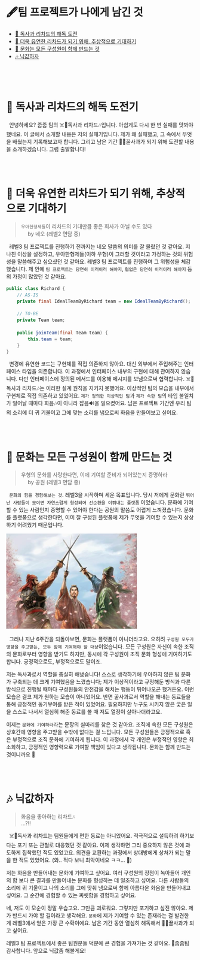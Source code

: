 # 🖋팀 프로젝트가 나에게 남긴 것

- [🧪 독사과 리차드의 해독 도전](#-독사과-리차드의-해독-도전기)
- [💪 더욱 유연한 리차드가 되기 위해, 추상적으로 기대하기](#-더욱-유연한-리차드가-되기-위해-추상적으로-기대하기)
- [🤝 문화는 모든 구성원이 함께 만드는 것](#-문화는-모든-구성원이-함께-만드는-것)
- [🎶 닉값하자](#-닉값하자)

<br><br><br>

# 🧪 독사과 리차드의 해독 도전기

&nbsp; 안녕하세요? 줍줍 팀의 ☠️🍏독사과 리차드🎶입니다.
아쉽게도 다시 한 번 실패를 맛봐야 했네요.
이 글에서 소개할 내용은 저의 실패기입니다.
제가 왜 실패했고, 그 속에서 무엇을 배웠는지 기록해보고자 합니다.
그리고 남은 기간 🍯🍎꿀사과가 되기 위해 도전할 내용을 소개하겠습니다.
그럼 출발합니다!

<br><br>

# 💪 더욱 유연한 리차드가 되기 위해, 추상적으로 기대하기

> `우아한형제들`이 리차드의 기대만큼 좋은 회사가 아닐 수도 있다 <br> &emsp; by 네오 (레벨2 면담 중)

&nbsp; 레벨3 팀 프로젝트를 진행하기 전까지는 네오 말씀의 의미를 잘 몰랐던 것 같아요.
지나친 이상을 설정하고, 우아한형제들(이하 우형)이 그러할 것이라고 가정하는 것의 위험성을 말씀해주고 싶으셨던 것 같아요.
레벨3 팀 프로젝트를 진행하며 그 위험성을 체감했습니다.
제 안에 `팀 프로젝트는 당연히 이러이러 해야지`, `협업은 당연히 이러이러 해야지` 등의 가정이 많았던 것 같아요.

```java
public class Richard {
    // AS-IS
    private final IdealTeamByRichard team = new IdealTeamByRichard();

    // TO-BE
    private Team team;

    public joinTeam(final Team team) {
        this.team = team;
    }
}
```

&nbsp; 변경에 유연한 코드는 구현체를 직접 의존하지 않아요.
대신 외부에서 주입해주는 인터페이스 타입을 의존합니다.
이 과정에서 인터페이스 내부의 구현에 대해 관여하지 않습니다.
다만 인터페이스에 정의된 메서드를 이용해 메시지를 보냄으로써 협력합니다.
☠️🍏독사과 리차드🎶는 이러한 설계 원칙을 지키지 못했어요.
이상적인 팀의 모습을 내부에서 구현체로 직접 의존하고 있었어요.
`제가 정의한 이상적인 팀`과 `제가 속한 팀`의 타입 불일치가 일어날 때마다 화음🎶이 아니라 잡음🔊을 일으켰어요.
남은 프로젝트 기간엔 우리 팀의 소리에 더 귀 기울이고 그에 맞는 소리를 냄으로써 화음을 만들어보고 싶어요.

<br><br>

# 🤝 문화는 모든 구성원이 함께 만드는 것

> 우형의 문화를 사랑한다면, 이에 기여할 준비가 되어있는지 증명하라 <br> &emsp; by 공원 (레벨3 면담 중)

&nbsp; `문화의 힘을 경험해보는 것`. 레벨3을 시작하며 세운 목표입니다.
당시 저에게 문화란 `뛰어난 사람들이 모이면 자연스럽게 형성되어 선순환을 이뤄내는 플랫폼` 이었습니다.
문화에 기여할 수 있는 사람인지 증명할 수 있어야 한다는 공원의 말씀도 어렵게 느껴졌습니다.
문화를 플랫폼으로 생각한다면, 이미 잘 구성된 플랫폼에 제가 무엇을 기여할 수 있는지 상상하기 어려웠기 때문입니다.

<img src="./img/level3-swear.png" width="350px">

&nbsp; 그러나 지난 6주간을 되돌아보면, 문화는 플랫폼이 아니더라고요.
오히려 `구성원 모두가 영향을 주고받는, 모두 함께 기여해야 할 대상`이었습니다.
모든 구성원은 자신이 속한 조직의 문화로부터 영향을 받기도 하지만, 동시에 각 구성원이 조직 문화 형성에 기여하기도 합니다.
긍정적으로도, 부정적으로도 말이죠.

저는 독사과로서 역할을 충실히 해냈습니다!
스스로 생각하기에 우아하지 않은 팀 문화가 구축되는 데 크게 기여했음을 느꼈습니다;
제가 이상적이라고 규정해둔 방식과 다른 방식으로 진행될 때마다 구성원들의 안전감을 해치는 행동이 튀어나오곤 했거든요.
이런 모습은 결코 제가 원하는 모습이 아니었어요.
반면 꿀사과로서 역할을 해내는 동료들을 통해 긍정적인 동기부여를 받은 적이 있었어요.
필요하지만 누구도 시키지 않은 궃은 일을 스스로 나서서 열심히 해준 동료를 볼 때 저도 열정이 살아나더라고요.

이제는 `문화에 기여하라`라는 문장의 실마리를 찾은 것 같아요.
조직에 속한 모든 구성원은 상호간에 영향을 주고받을 수밖에 없다는 걸 느낍니다.
모든 구성원들은 긍정적으로 혹은 부정적으로 조직 문화에 기여하게 됩니다.
이 과정에서 각 개인은 부정적인 영향은 최소화하고, 긍정적인 영향력으로 기여할 책임이 있다고 생각됩니다.
문화는 함께 만드는 것이니까요 🌼

<br><br>

# 🎶 닉값하자

> 화음을 좋아하는 리차드🎶 <br> ...?!!

&nbsp; ☠️🍏독사과 리차드는 팀원들에게 편한 동료는 아니었어요.
적극적으로 설득하려 하기보다는 포기 또는 관철로 대응했던 것 같아요.
이제 생각하면 그리 중요하지 않은 것에 과도하게 집착했던 적도 있었고요.
의견을 교환하는 과정에서 상대방에게 상처가 되는 말을 한 적도 있었어요.
(와.. 적다 보니 최악이네요 ㅋㅋ... 🥲)

저는 화음을 만들어내는 문화에 기여하고 싶어요.
여러 구성원의 장점이 녹아들어 개인의 합 보다 큰 결과를 만들어내는 문화를 형성하는 데 일조하고 싶어요.
다른 사람들의 소리에 귀 기울이고 나의 소리를 그에 맞춰 냄으로써 함께 아름다운 화음을 만들어내고 싶어요.
그 순간에 경험할 수 있는 짜릿함을 경험하고 싶어요.

네, 저도 이 모순이 정말 우습고요. 그만큼 괴로워요.
그렇지만 포기하고 싶진 않아요.
제가 반드시 가야 할 길이라고 생각해요.
`문화`에 제가 기여할 수 있는 존재라는 걸 발견한 게 레벨3에서 얻은 가장 큰 수확이에요.
남은 기간 동안 열심히 해독해서 🍯🍎꿀사과가 되고 싶어요.

레벨3 팀 프로젝트에서 좋은 팀원분들 덕분에 큰 경험을 가져가는 것 같아요.
🐹줍줍팀 감사합니다.
앞으로 닉값좀 해볼게요!

<br><br><br>
